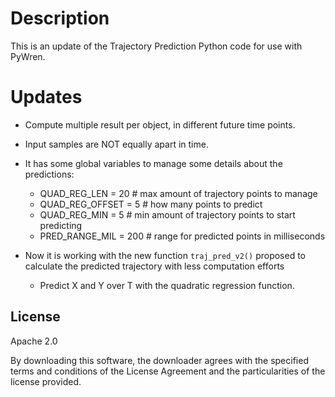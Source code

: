 # Description

This is an update of the Trajectory Prediction Python code for use with PyWren.

# Updates

- Compute multiple result per object, in different future time points.

- Input samples are NOT equally apart in time.

- It has some global variables to manage some details about the predictions:

  - QUAD_REG_LEN = 20 # max amount of trajectory points to manage
  - QUAD_REG_OFFSET = 5 # how many points to predict
  - QUAD_REG_MIN = 5 # min amount of trajectory points to start predicting
  - PRED_RANGE_MIL = 200 # range for predicted points in milliseconds 

- Now it is working with the new function ```traj_pred_v2()``` proposed to calculate the predicted trajectory with less computation efforts

  - Predict X and Y over T with the quadratic regression function.


## License

Apache 2.0

By downloading this software, the downloader agrees with the specified terms and conditions of the License Agreement and the particularities of the license provided.
